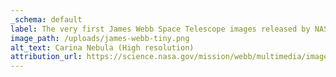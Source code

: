 ```yaml
---
_schema: default
label: The very first James Webb Space Telescope images released by NASA in July 2022
image_path: /uploads/james-webb-tiny.png
alt_text: Carina Nebula (High resolution)
attribution_url: https://science.nasa.gov/mission/webb/multimedia/images#First-Images
---
```

